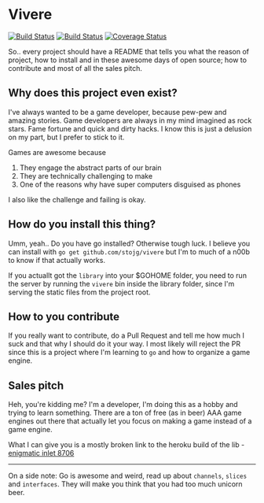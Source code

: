 # Vivere

[![Build Status](https://travis-ci.org/stojg/vivere.svg?branch=master)](https://travis-ci.org/stojg/vivere)
[![Build Status](https://drone.io/github.com/stojg/vivere/status.png)](https://drone.io/github.com/stojg/vivere/latest)
[![Coverage Status](https://coveralls.io/repos/stojg/vivere/badge.png?branch=master)](https://coveralls.io/r/stojg/vivere?branch=master)

So.. every project should have a README that tells you what the reason of project, how to
install and in these awesome days of open source; how to contribute and most of all the sales pitch.

## Why does this project even exist?

I've always wanted to be a game developer, because pew-pew and amazing stories. Game developers are
always in my mind imagined as rock stars. Fame fortune and quick and dirty hacks. I know this is
just a delusion on my part, but I prefer to stick to it.

Games are awesome because

1.  They engage the abstract parts of our brain
2.  They are technically challenging to make
3.  One of the reasons why have super computers disguised as phones

I also like the challenge and failing is okay.

## How do you install this thing?

Umm, yeah.. Do you have go installed? Otherwise tough luck. I believe you can install with
`go get github.com/stojg/vivere` but I'm to much of a n00b to know if that actually works.

 If you actuallt got the `library` into your $GOHOME folder, you need to run the server by running the `vivere` bin
 inside the library folder, since I'm serving the static files from the project root.

## How to you contribute

If you really want to contribute, do a Pull Request and tell me how much
I suck and that why I should do it your way. I most likely will reject the PR since this
is a project where I'm learning to `go` and how to organize a game engine.

## Sales pitch

Heh, you're kidding me? I'm a developer, I'm doing this as a hobby and trying to learn something.
There are a ton of free (as in beer) AAA game engines out there that actually let you focus on making a game instead
of a game engine.

What I can give you is a mostly broken link to the heroku build of the lib - [enigmatic inlet 8706](enigmatic-inlet-8706.herokuapp.com)

------

On a side note: Go is awesome and weird, read up about `channels`, `slices` and `interfaces`. They will
make you think that you had too much unicorn beer.
